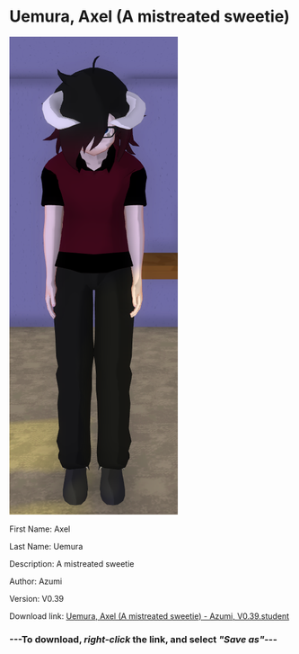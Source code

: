 # Uemura, Axel (A mistreated sweetie)

<img src = "https://raw.githubusercontent.com/Arbiter1223/Daigaku-Gurashi-Custom-Students/master/Students/Files/Uemura%2C%20Axel%20(A%20mistreated%20sweetie).png">

First Name: Axel

Last Name: Uemura

Description: A mistreated sweetie

Author: Azumi

Version: V0.39

Download link: <a href="https://raw.githubusercontent.com/Arbiter1223/Daigaku-Gurashi-Custom-Students/master/Students/Files/Uemura%2C%20Axel%20(A%20mistreated%20sweetie)%20-%20Azumi%2C%20V0.39.student">Uemura, Axel (A mistreated sweetie) - Azumi, V0.39.student</a>

### ---**To download, _right-click_ the link, and select _"Save as"_**---
